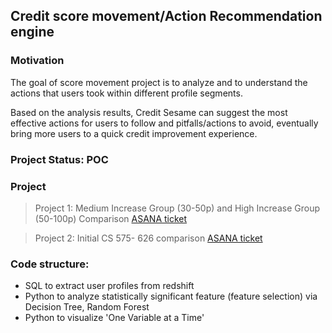 ## Credit score movement/Action Recommendation engine

### Motivation
The goal of score movement project is to analyze and to understand the actions that users took within different profile segments. 


Based on the analysis results, Credit Sesame can suggest the most effective actions for users to follow and pitfalls/actions to avoid, eventually bring more users to a quick credit improvement experience.

### Project Status: POC

### Project
>Project 1: Medium Increase Group (30-50p) and High Increase Group (50-100p) Comparison [ASANA ticket](https://app.asana.com/0/883289177114008/883289177114015)
      
>Project 2: Initial CS 575- 626 comparison [ASANA ticket](https://app.asana.com/0/883289177114008/899844403710320)


### Code structure:
- SQL to extract user profiles from redshift
- Python to analyze statistically significant feature (feature selection) via Decision Tree, Random Forest
- Python to visualize 'One Variable at a Time'
